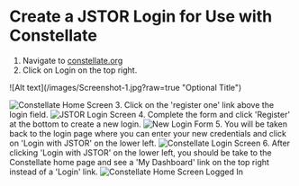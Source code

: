 # Create a JSTOR Login for Use with Constellate

1. Navigate to <a href="http://constellate.org">constellate.org</a>
2. Click on Login on the top right.

<p>![Alt text](/images/Screenshot-1.jpg?raw=true "Optional Title")</p>

<img src="/images/Screenshot-1.jpg" alt="Constellate Home Screen">
3. Click on the 'register one' link above the login field.

<img src="/images/Screenshot-2.jpg" alt="JSTOR Login Screen">
4. Complete the form and click 'Register' at the bottom to create a new login.

<img src="/images/images/Screenshot-3.jpg" alt="New Login Form">
5. You will be taken back to the login page where you can enter your new credentials and click on 'Login with JSTOR' on the lower left.

<img src="/images/images/Screenshot-4.jpg" alt="Constellate Login Screen">
6. After clicking 'Login with JSTOR' on the lower left, you should be take to the Constellate home page and see a 'My Dashboard' link on the top right instead of a 'Login' link.

<img src="/images/Screenshot-5.jpg" alt="Constellate Home Screen Logged In">


